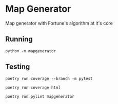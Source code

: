 # Map Generator
Map generator with Fortune's algorithm at it's core

## Running
```
python -m mapgenerator
```

## Testing
```
poetry run coverage --branch -m pytest

poetry run coverage html

poetry run pylint mapgenerator
```
